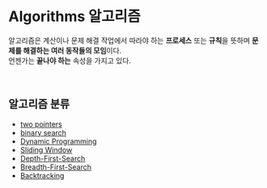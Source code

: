 # Algorithms 알고리즘
알고리즘은 계산이나 문제 해결 작업에서 따라야 하는 **프로세스** 또는 **규칙**을 뜻하며 **문제를 해결하는 여러 동작들의 모임**이다.    
언젠가는 **끝나야 하는** 속성을 가지고 있다.

<br />

## 알고리즘 분류
- [two pointers](towPointers.md)
- [binary search](binarySearch.md)
- [Dynamic Programming](dynamicProgramming.md)
- [Sliding Window](slidingWindow.md)
- [Depth-First-Search](DFS.md)
- [Breadth-First-Search](BFS.md)
- [Backtracking](Backtracking.md)
